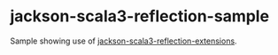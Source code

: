 # jackson-scala3-reflection-sample
Sample showing use of [jackson-scala3-reflection-extensions](https://github.com/pjfanning/jackson-scala3-reflection-extensions).
